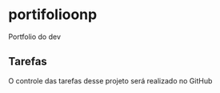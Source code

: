 # portifolioonp
Portfolio do dev

## Tarefas

O controle das tarefas desse projeto será realizado no GitHub